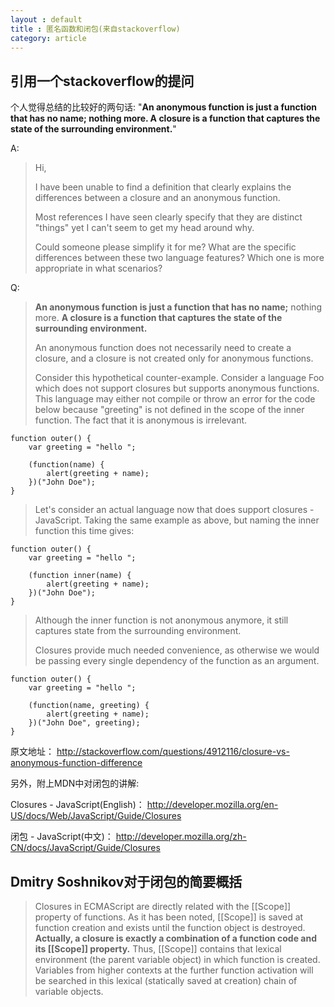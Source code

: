 ```yaml
---
layout : default
title : 匿名函数和闭包(来自stackoverflow)
category: article
---
```


## 引用一个stackoverflow的提问

个人觉得总结的比较好的两句话: "**An anonymous function is just a function that has no name; nothing more. A closure is a function that captures the state of the surrounding environment.**"

A:

>Hi,
>  
> I have been unable to find a definition that clearly explains the differences between a closure and an anonymous function.  
>   
> Most references I have seen clearly specify that they are distinct "things" yet I can't seem to get my head around why. 
>  
> Could someone please simplify it for me? What are the specific differences between these two language features? Which one is more appropriate in what scenarios?
 
 
Q:

> **An anonymous function is just a function that has no name;** nothing more. **A closure is a function that captures the state of the surrounding environment.**
>  
> An anonymous function does not necessarily need to create a closure, and a closure is not created only for anonymous functions.
>    
> Consider this hypothetical counter-example. Consider a language Foo which does not support closures but supports anonymous functions. This language may either not compile or throw an error for the code below because "greeting" is not defined in the scope of the inner function. The fact that it is anonymous is irrelevant.

    function outer() {
        var greeting = "hello ";
        
        (function(name) {
            alert(greeting + name);
        })("John Doe");
    }
    
> Let's consider an actual language now that does support closures - JavaScript. Taking the same example as above, but naming the inner function this time gives:

    function outer() {
        var greeting = "hello ";
    
        (function inner(name) {
            alert(greeting + name);
        })("John Doe");
    }
    
> Although the inner function is not anonymous anymore, it still captures state from the surrounding environment.
>  
> Closures provide much needed convenience, as otherwise we would be passing every single dependency of the function as an argument.

    function outer() {
        var greeting = "hello ";
    
        (function(name, greeting) {
            alert(greeting + name);
        })("John Doe", greeting);
    }
    
 原文地址： <http://stackoverflow.com/questions/4912116/closure-vs-anonymous-function-difference>
 
 另外，附上MDN中对闭包的讲解:
 
 Closures - JavaScript(English)： <http://developer.mozilla.org/en-US/docs/Web/JavaScript/Guide/Closures>
   
 闭包 - JavaScript(中文)： <http://developer.mozilla.org/zh-CN/docs/JavaScript/Guide/Closures>
 
 
 ## Dmitry Soshnikov对于闭包的简要概括
 
 > Closures in ECMAScript are directly related with the [[Scope]] property of functions. As it has been noted, [[Scope]] is saved at function creation and exists until the function object is destroyed. **Actually, a closure is exactly a combination of a function code and its [[Scope]] property.** Thus, [[Scope]] contains that lexical environment (the parent variable object) in which function is created. Variables from higher contexts at the further function activation will be searched in this lexical (statically saved at creation) chain of variable objects.
